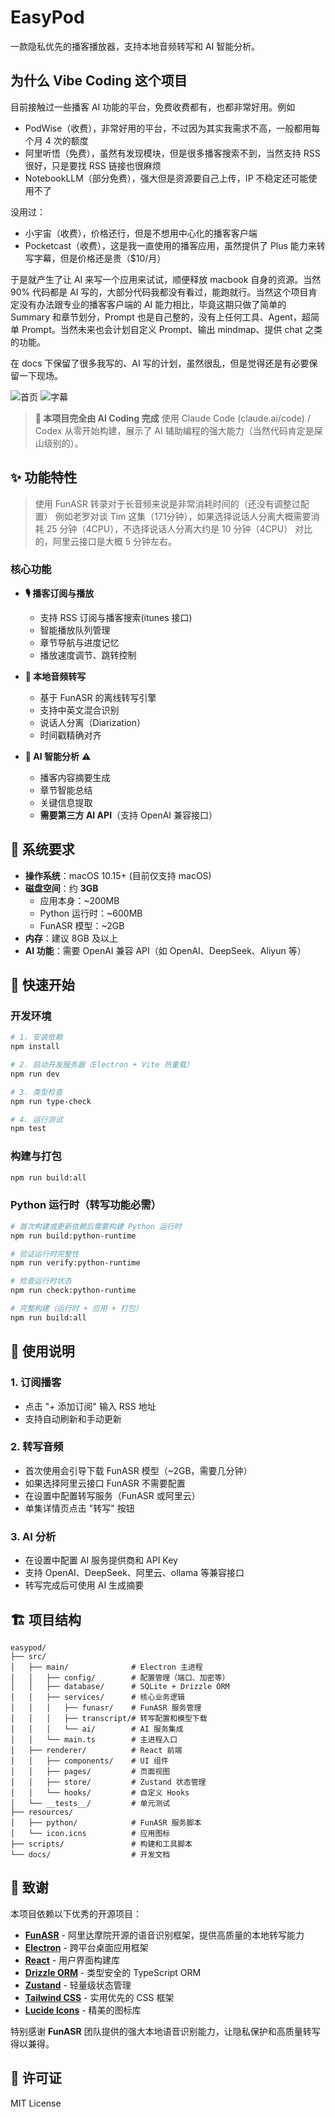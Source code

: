 # EasyPod

一款隐私优先的播客播放器，支持本地音频转写和 AI 智能分析。

## 为什么 Vibe Coding 这个项目

目前接触过一些播客 AI 功能的平台，免费收费都有，也都非常好用。例如

- PodWise（收费），非常好用的平台，不过因为其实我需求不高，一般都用每个月 4 次的额度
- 阿里听悟（免费），虽然有发现模块，但是很多播客搜索不到，当然支持 RSS 很好，只是要找 RSS 链接也很麻烦
- NotebookLLM（部分免费），强大但是资源要自己上传，IP 不稳定还可能使用不了

没用过：

- 小宇宙（收费），价格还行，但是不想用中心化的播客客户端
- Pocketcast（收费），这是我一直使用的播客应用，虽然提供了 Plus 能力来转写字幕，但是价格还是贵（$10/月）

于是就产生了让 AI 来写一个应用来试试，顺便释放 macbook 自身的资源。当然 90% 代码都是 AI 写的，大部分代码我都没有看过，能跑就行。当然这个项目肯定没有办法跟专业的播客客户端的 AI 能力相比，毕竟这期只做了简单的 Summary 和章节划分，Prompt 也是自己整的，没有上任何工具、Agent，超简单 Prompt。当然未来也会计划自定义 Prompt、输出 mindmap、提供 chat 之类的功能。

在 docs 下保留了很多我写的、AI 写的计划，虽然很乱，但是觉得还是有必要保留一下现场。

![首页](https://images.bugnone.dev/homepage.png)
![字幕](https://images.bugnone.dev/transcript.png)

> **🤖 本项目完全由 AI Coding 完成**
> 使用 Claude Code (claude.ai/code) / Codex 从零开始构建，展示了 AI 辅助编程的强大能力（当然代码肯定是屎山级别的）。

## ✨ 功能特性

> 使用 FunASR 转录对于长音频来说是非常消耗时间的（还没有调整过配置）
> 例如老罗对谈 Tim 这集（171分钟），如果选择说话人分离大概需要消耗 25 分钟（4CPU），不选择说话人分离大约是 10 分钟（4CPU）
> 对比的，阿里云接口是大概 5 分钟左右。

### 核心功能

- **🎙️ 播客订阅与播放**
  - 支持 RSS 订阅与播客搜索(itunes 接口)
  - 智能播放队列管理
  - 章节导航与进度记忆
  - 播放速度调节、跳转控制

- **📝 本地音频转写**
  - 基于 FunASR 的离线转写引擎
  - 支持中英文混合识别
  - 说话人分离（Diarization）
  - 时间戳精确对齐

- **🤖 AI 智能分析** ⚠️
  - 播客内容摘要生成
  - 章节智能总结
  - 关键信息提取
  - **需要第三方 AI API**（支持 OpenAI 兼容接口）

## 💾 系统要求

- **操作系统**：macOS 10.15+ (目前仅支持 macOS)
- **磁盘空间**：约 **3GB**
  - 应用本身：~200MB
  - Python 运行时：~600MB
  - FunASR 模型：~2GB
- **内存**：建议 8GB 及以上
- **AI 功能**：需要 OpenAI 兼容 API（如 OpenAI、DeepSeek、Aliyun 等）

## 🚀 快速开始

### 开发环境

```bash
# 1. 安装依赖
npm install

# 2. 启动开发服务器（Electron + Vite 热重载）
npm run dev

# 3. 类型检查
npm run type-check

# 4. 运行测试
npm test

```

### 构建与打包

```bash
npm run build:all
```

### Python 运行时（转写功能必需）

```bash
# 首次构建或更新依赖后需要构建 Python 运行时
npm run build:python-runtime

# 验证运行时完整性
npm run verify:python-runtime

# 检查运行时状态
npm run check:python-runtime

# 完整构建（运行时 + 应用 + 打包）
npm run build:all
```

## 📖 使用说明

### 1. 订阅播客

- 点击 "+ 添加订阅" 输入 RSS 地址
- 支持自动刷新和手动更新

### 2. 转写音频

- 首次使用会引导下载 FunASR 模型（~2GB，需要几分钟）
- 如果选择阿里云接口 FunASR 不需要配置
- 在设置中配置转写服务（FunASR 或阿里云）
- 单集详情页点击 "转写" 按钮

### 3. AI 分析

- 在设置中配置 AI 服务提供商和 API Key
- 支持 OpenAI、DeepSeek、阿里云、ollama 等兼容接口
- 转写完成后可使用 AI 生成摘要

## 🏗️ 项目结构

```
easypod/
├── src/
│   ├── main/              # Electron 主进程
│   │   ├── config/        # 配置管理（端口、加密等）
│   │   ├── database/      # SQLite + Drizzle ORM
│   │   ├── services/      # 核心业务逻辑
│   │   │   ├── funasr/    # FunASR 服务管理
│   │   │   ├── transcript/# 转写配置和模型下载
│   │   │   └── ai/        # AI 服务集成
│   │   └── main.ts        # 主进程入口
│   ├── renderer/          # React 前端
│   │   ├── components/    # UI 组件
│   │   ├── pages/         # 页面视图
│   │   ├── store/         # Zustand 状态管理
│   │   └── hooks/         # 自定义 Hooks
│   └── __tests__/         # 单元测试
├── resources/
│   ├── python/            # FunASR 服务脚本
│   └── icon.icns          # 应用图标
├── scripts/               # 构建和工具脚本
└── docs/                  # 开发文档
```

## 🙏 致谢

本项目依赖以下优秀的开源项目：

- **[FunASR](https://github.com/alibaba-damo-academy/FunASR)** - 阿里达摩院开源的语音识别框架，提供高质量的本地转写能力
- **[Electron](https://www.electronjs.org/)** - 跨平台桌面应用框架
- **[React](https://react.dev/)** - 用户界面构建库
- **[Drizzle ORM](https://orm.drizzle.team/)** - 类型安全的 TypeScript ORM
- **[Zustand](https://github.com/pmndrs/zustand)** - 轻量级状态管理
- **[Tailwind CSS](https://tailwindcss.com/)** - 实用优先的 CSS 框架
- **[Lucide Icons](https://lucide.dev/)** - 精美的图标库

特别感谢 **FunASR** 团队提供的强大本地语音识别能力，让隐私保护和高质量转写得以兼得。

## 📄 许可证

MIT License
